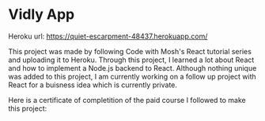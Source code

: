# Vidly App

Heroku url: https://quiet-escarpment-48437.herokuapp.com/

This project was made by following Code with Mosh's React tutorial series and uploading it to Heroku. Through this project, I learned a lot about React and how to implement a Node.js backend to React. Although nothing unique was added to this project, I am currently working on a follow up project with React for a buisness idea which is currently private. 

Here is a certificate of completition of the paid course I followed to make this project:
